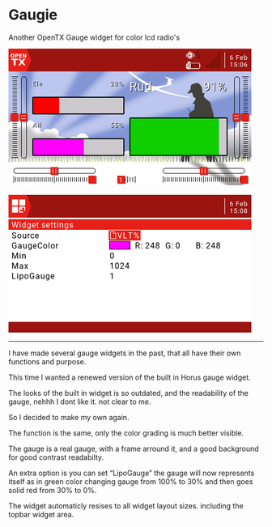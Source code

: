 # Gaugie
 Another OpenTX Gauge widget for color lcd radio's

![alt text](https://github.com/Hobby4life/Gaugie/blob/master/OTX-GaugieWDGT.png)

![alt text](https://github.com/Hobby4life/Gaugie/blob/master/OTX-GaugieWDGT1.png)

------------------------------------------------------------------------------------

I have made several gauge widgets in the past, that all have their own functions and purpose.

This time I wanted a renewed version of the built in Horus gauge widget.

The looks of the built in widget is so outdated, and the readability of the gauge, nehhh I dont like it. not clear to me.

So I decided to make my own again.

The function is the same, only the color grading is much better visible.

The gauge is a real gauge, with a frame arround it, and a good background for good contrast readabilty.

An extra option is you can set “LipoGauge” the gauge will now represents itself as in green color changing gauge from 100% to 30% and then goes solid red from 30% to 0%.

The widget automaticly resises to all widget layout sizes. including the topbar widget area.